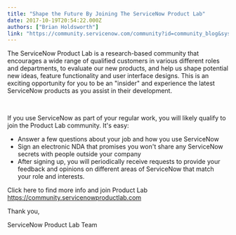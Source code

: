 ```yaml
---
title: "Shape the Future By Joining The ServiceNow Product Lab"
date: 2017-10-19T20:54:22.000Z
authors: ["Brian Holdsworth"]
link: "https://community.servicenow.com/community?id=community_blog&sys_id=f2dc2a65dbd0dbc01dcaf3231f9619af"
---
```

<p><span class="s1">The ServiceNow Product Lab is a research-based community that encourages a wide range of qualified customers in various different roles and departments, to evaluate our new products, and help us shape potential new ideas, feature functionality and user interface designs. This is an exciting opportunity for you to be an &#34;insider&#34; and experience the latest ServiceNow products as you assist in their development.</span></p>
<p class="p1"> </p>
<p class="p1"><span class="s1">If you use ServiceNow as part of your regular work, you will likely qualify to join the Product Lab community. It&#39;s easy: </span></p>
<ul><li><span class="s1">Answer a few questions about your job and how you use ServiceNow </span></li><li><span class="s1">Sign an electronic NDA that promises you won&#39;t share any ServiceNow secrets with people outside your company</span></li><li><span class="s1">After signing up, you will periodically receive requests to provide your feedback and opinions on different areas of ServiceNow that match your role and interests.</span></li></ul>
<p><span class="s1">Click here to find more info and join Product Lab <a href="https://community.servicenowproductlab.com" rel="nofollow">https://community.servicenowproductlab.com</a></span></p>
<p class="p1"><span class="s1">Thank you,</span></p>
<p class="p1"><span class="s1">ServiceNow Product Lab Team</span></p>